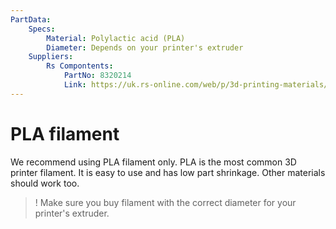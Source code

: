 ```yaml
---
PartData:
    Specs:
        Material: Polylactic acid (PLA)
        Diameter: Depends on your printer's extruder
    Suppliers:
        Rs Compontents:
            PartNo: 8320214
            Link: https://uk.rs-online.com/web/p/3d-printing-materials/8320214
---
```


# PLA filament

We recommend using PLA filament only. PLA is the most common 3D printer filament. It is easy to use and has low part shrinkage. Other materials should work too.

>! Make sure you buy filament with the correct diameter for your printer's extruder.
